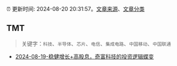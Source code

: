 :alarm_clock: 更新时间: 2024-08-20 20:31:57。[文章来源](/README.md)、[文章分类](/TAGS.md)

## TMT


> 关键字：`科技`、`半导体`、`芯片`、`电信`、`集成电路`、`中国移动`、`中国联通`



- [2024-08-19-稳健增长+高股息，奇富科技的投资逻辑蝶变](https://xueqiu.com/9210717241/301464759) 
